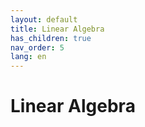 ```yaml
---
layout: default
title: Linear Algebra
has_children: true
nav_order: 5
lang: en
---
```

# Linear Algebra